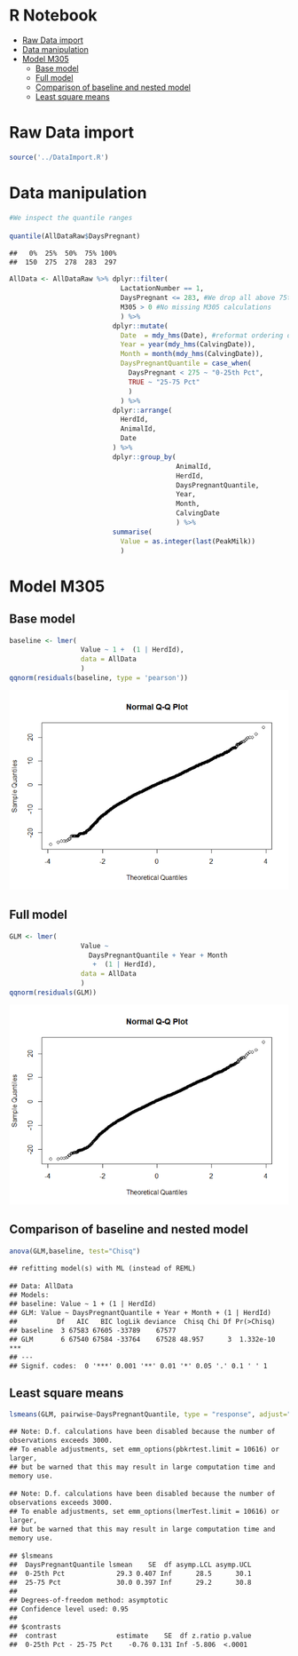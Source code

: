 R Notebook
================

-   [Raw Data import](#raw-data-import)
-   [Data manipulation](#data-manipulation)
-   [Model M305](#model-m305)
    -   [Base model](#base-model)
    -   [Full model](#full-model)
    -   [Comparison of baseline and nested model](#comparison-of-baseline-and-nested-model)
    -   [Least square means](#least-square-means)

Raw Data import
===============

``` r
source('../DataImport.R')
```

Data manipulation
=================

``` r
#We inspect the quantile ranges

quantile(AllDataRaw$DaysPregnant)
```

    ##   0%  25%  50%  75% 100% 
    ##  150  275  278  283  297

``` r
AllData <- AllDataRaw %>% dplyr::filter(
                            LactationNumber == 1,
                            DaysPregnant <= 283, #We drop all above 75th percentile because no interest at this stage, missing inseminations?
                            M305 > 0 #No missing M305 calculations
                            ) %>% 
                          dplyr::mutate(
                            Date  = mdy_hms(Date), #reformat ordering date
                            Year = year(mdy_hms(CalvingDate)),
                            Month = month(mdy_hms(CalvingDate)),
                            DaysPregnantQuantile = case_when(
                              DaysPregnant < 275 ~ "0-25th Pct",
                              TRUE ~ "25-75 Pct"
                              )
                            ) %>%
                          dplyr::arrange(
                            HerdId,
                            AnimalId,
                            Date
                          ) %>%
                          dplyr::group_by(
                                          AnimalId,
                                          HerdId,
                                          DaysPregnantQuantile,
                                          Year,
                                          Month,
                                          CalvingDate
                                          ) %>% 
                          summarise(
                            Value = as.integer(last(PeakMilk))
                            )
```

Model M305
==========

Base model
----------

``` r
baseline <- lmer(
                  Value ~ 1 +  (1 | HerdId), 
                  data = AllData
                  )
qqnorm(residuals(baseline, type = 'pearson'))
```

![](PeakYield_files/figure-markdown_github/unnamed-chunk-4-1.png)

Full model
----------

``` r
GLM <- lmer(
                  Value ~ 
                    DaysPregnantQuantile + Year + Month
                     +  (1 | HerdId),
                  data = AllData
                  )
qqnorm(residuals(GLM))
```

![](PeakYield_files/figure-markdown_github/unnamed-chunk-5-1.png)

Comparison of baseline and nested model
---------------------------------------

``` r
anova(GLM,baseline, test="Chisq")
```

    ## refitting model(s) with ML (instead of REML)

    ## Data: AllData
    ## Models:
    ## baseline: Value ~ 1 + (1 | HerdId)
    ## GLM: Value ~ DaysPregnantQuantile + Year + Month + (1 | HerdId)
    ##          Df   AIC   BIC logLik deviance  Chisq Chi Df Pr(>Chisq)    
    ## baseline  3 67583 67605 -33789    67577                             
    ## GLM       6 67540 67584 -33764    67528 48.957      3  1.332e-10 ***
    ## ---
    ## Signif. codes:  0 '***' 0.001 '**' 0.01 '*' 0.05 '.' 0.1 ' ' 1

Least square means
------------------

``` r
lsmeans(GLM, pairwise~DaysPregnantQuantile, type = "response", adjust="tukey")
```

    ## Note: D.f. calculations have been disabled because the number of observations exceeds 3000.
    ## To enable adjustments, set emm_options(pbkrtest.limit = 10616) or larger,
    ## but be warned that this may result in large computation time and memory use.

    ## Note: D.f. calculations have been disabled because the number of observations exceeds 3000.
    ## To enable adjustments, set emm_options(lmerTest.limit = 10616) or larger,
    ## but be warned that this may result in large computation time and memory use.

    ## $lsmeans
    ##  DaysPregnantQuantile lsmean    SE  df asymp.LCL asymp.UCL
    ##  0-25th Pct             29.3 0.407 Inf      28.5      30.1
    ##  25-75 Pct              30.0 0.397 Inf      29.2      30.8
    ## 
    ## Degrees-of-freedom method: asymptotic 
    ## Confidence level used: 0.95 
    ## 
    ## $contrasts
    ##  contrast               estimate    SE  df z.ratio p.value
    ##  0-25th Pct - 25-75 Pct    -0.76 0.131 Inf -5.806  <.0001
